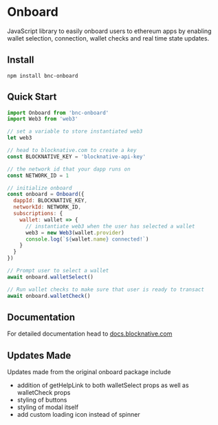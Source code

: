 # Onboard

JavaScript library to easily onboard users to ethereum apps by enabling wallet selection, connection, wallet checks and real time state updates.

## Install

`npm install bnc-onboard`

## Quick Start

```javascript
import Onboard from 'bnc-onboard'
import Web3 from 'web3'

// set a variable to store instantiated web3
let web3

// head to blocknative.com to create a key
const BLOCKNATIVE_KEY = 'blocknative-api-key'

// the network id that your dapp runs on
const NETWORK_ID = 1

// initialize onboard
const onboard = Onboard({
  dappId: BLOCKNATIVE_KEY,
  networkId: NETWORK_ID,
  subscriptions: {
    wallet: wallet => {
      // instantiate web3 when the user has selected a wallet
      web3 = new Web3(wallet.provider)
      console.log(`${wallet.name} connected!`)
    }
  }
})

// Prompt user to select a wallet
await onboard.walletSelect()

// Run wallet checks to make sure that user is ready to transact
await onboard.walletCheck()
```

## Documentation

For detailed documentation head to [docs.blocknative.com](https://docs.blocknative.com/onboard)


## Updates Made
Updates made from the original onboard package include
- addition of getHelpLink to both walletSelect props as well as walletCheck props
- styling of buttons
- styling of modal itself
- add custom loading icon instead of spinner
